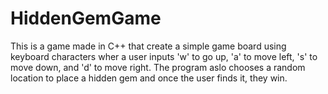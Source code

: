 # HiddenGemGame
This is a game made in C++ that create a simple game board using keyboard characters wher a user inputs 'w' to go up, 'a' to move left, 's' to move down, and 'd' to move right.  The program aslo chooses a random location to place a hidden gem and once the user finds it, they win.
